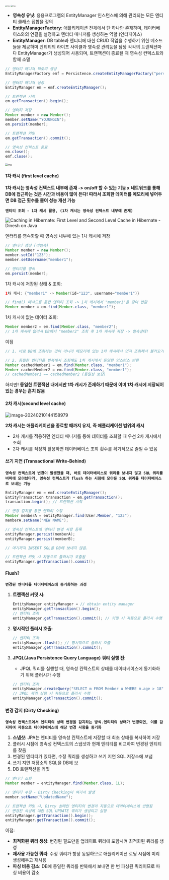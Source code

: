 <img src="https://blog.kakaocdn.net/dn/k3wGw/btrtHDP3QTo/CNX4jjI4MhmXpXSu0DzAI1/img.jpg" alt="img" style="zoom:33%;" />



<img src="https://static.packt-cdn.com/products/9781788391078/graphics/cdbb56bb-b04a-4bab-92b9-940af37a1cbb.png" alt="img" style="zoom:37%;" />

- **영속성 유닛**: 응용프로그램의 EntityManager 인스턴스에 의해 관리되는 모든 엔티티 클래스 집합을 정의
- **EntityManagerFactory**:  애플리케이션 전체에서 단 하나만 존재하며, 데이터베이스와의 연결을 설정하고 엔터티 매니저를 생성하는 역할 (인터페이스)
- **EntityManager**: DB table과  엔티티에 대한 CRUD 작업을 수행하기 위한 메소드들을 제공하며 엔티티의 라이프 사이클과 영속성 관리등을 담당
  각각의 트랜잭션마다 EntityManager가 생성되어 사용되며, 트랜잭션이 종료될 때 영속성 컨텍스트와 함께 소멸

```java
// 엔터티 매니저 팩토리 생성
EntityManagerFactory emf = Persistence.createEntityManagerFactory("persistenceUnitName");

// 엔터티 매니저 생성
EntityManager em = emf.createEntityManager();

// 트랜잭션 시작
em.getTransaction().begin();

// 엔터티 저장
Member member = new Member();
member.setName("YOJUNGIN");
em.persist(member);

// 트랜잭션 커밋
em.getTransaction().commit();

// 영속성 컨텍스트 종료
em.close();
emf.close();
```





<img src="https://blog.kakaocdn.net/dn/bwRL4O/btrqmNpnUVQ/meiNc9W0EZzjhAMKNAK8g0/img.png" alt="img" style="zoom:50%;" />

#### 1차 캐시 (first level cache)

**1차 캐시는 영속성 컨텍스트 내부에 존재 -> on/off 할 수 있는 기능 x**
**네트워크를 통해 DB에 접근하는 것은 시간과 비용이 많이 든다! 따라서 조회한 데이터를 메모리에 넣어두면 DB 접근 횟수를 줄여 성능 개선 가능** 

**```엔티티 조회 - 1차 캐시 활용, (1차 캐시는 영속성 컨텍스트 내부에 존재) ```**

![Caching in Hibernate: First Level and Second Level Cache in Hibernate -  Dinesh on Java](https://i0.wp.com/www.dineshonjava.com/wp-content/uploads/2017/04/hibernate_cache.jpg?w=728&ssl=1)

엔터티를 영속화할 때 영속성 내부에 있는 1차 캐시에 저장

```java
// 엔티티 생성 (비영속)
Member member = new Member();
member.setId("123");
member.setUsername("member1");

// 엔티티를 영속
em.persist(member);
```

1차 캐시에 저장된 상태 & 조회:

```java
1차 캐시: {"member1" -> Member(id="123", username="member1")}

// find() 메서드를 통한 엔티티 조회 -> 1차 캐시에서 "member1"을 찾아 반환
Member member = em.find(Member.class, "member1"); 
```

1차 캐시에 없는 데이터 조회:

```java
Member member2 = em.find(Member.class, "member2");
// 1차 캐시에 없어서 DB에서 "member2" 조회 후 1차 캐시에 저장 -> 영속상태!
```



이점

```java
// 1. 바로 DB에 조회하는 것이 아니라 메모리에 있는 1차 캐시에서 먼저 조회해서 불러오기 때문에 성능상 이점

// 2. 동일한 엔터티를 반복해서 조회해도 1차 캐시에서 동일한 인스턴스 반환
Member cachedMember1 = em.find(Member.class, "member1");
Member cachedMember2 = em.find(Member.class, "member1");
// cachedMember1 == cachedMember2 (동일성 보장)
```



하지만!
**동일한 트랜잭션 내에서만 1차 캐시가 존재하기 때문에 이미 1차 캐시에 저장되어 있는 경우는 흔치 않음**





#### 2차 캐시(second level cache)

![image-20240210144158979](https://raw.githubusercontent.com/silverpoodle/TIL/main/images/image-20240210144158979.png)



**2차 캐시는 애플리케이션을 종료할 때까지 유지, 즉 애플리케이션 범위의 캐시**

- 2차 캐시를 적용하면 엔티티 매니저를 통해 데이터를 조회할 때 우선 2차 캐시에서 조회
- 2차 캐시를 적정히 활용하면 데이터베이스 조회 횟수를 획기적으로 줄일 수 있음



#### 쓰기 지연 (Transactional Write-Behind)

**```영속성 컨텍스트에 변경이 발생했을 때, 바로 데이터베이스로 쿼리를 보내지 않고 SQL 쿼리를 버퍼에 모아놨다가, 영속성 컨텍스트가 flush 하는 시점에 모아둔 SQL 쿼리를 데이터베이스로 보내는 기능```** 

```java
EntityManager em = emf.createEntityManager();
EntityTransaction transaction = em.getTransaction();
transaction.begin(); // 트랜잭션 시작

// 변경 감지를 통한 엔티티 수정
Member memberA = entityManager.find(User.Member, "123");
memberA.setName("NEW NAME");

// 영속성 컨텍스트에 엔티티 변경 사항 등록
entityManager.persist(memberA);
entityManager.persist(memberB);

// 여기까지 INSERT SQL을 DB에 보내지 않음.

// 트랜잭션 커밋 시 자동으로 플러시가 호출됨
entityManager.getTransaction().commit();
```



#### Flush?

**```변경된 엔티티를 데이터베이스에 동기화하는 과정```**

1. **트랜잭션 커밋 시:**

   ```java
   EntityManager entityManager = // obtain entity manager
   entityManager.getTransaction().begin();
   // 엔티티 조작
   entityManager.getTransaction().commit(); // 커밋 시 자동으로 플러시 수행
   ```

2. **명시적인 플러시 호출:**

   ```java
   // 엔티티 조작
   entityManager.flush(); // 명시적으로 플러시 호출
   entityManager.getTransaction().commit();
   ```

3. **JPQL(Java Persistence Query Language) 쿼리 실행 전:**

   - JPQL 쿼리를 실행할 때, 영속성 컨텍스트의 상태를 데이터베이스에 동기화하기 위해 플러시가 수행

   ```java
   // 엔티티 조작
   entityManager.createQuery("SELECT m FROM Member u WHERE m.age > 18").getResultList();
   // JPQL 쿼리 실행 시 자동으로 플러시 수행
   entityManager.getTransaction().commit();
   ```





#### 변경 감지 (Dirty Checking)

**```영속성 컨텍스트에서 엔티티의 상태 변경을 감지하는 방식.엔티티의 상태가 변경되면, 이를 감지하여 자동으로 데이터베이스에 해당 변경 사항을 동기화```**

1. **스냅샷**: JPA는 엔티티를 영속성 컨텍스트에 저장할 때 최초 상태를 복사하여 저장
2. 플러시 시점에 영속성 컨텍스트의 스냅샷과 현재 엔티티를 비교하여 변경된 엔티티를 찾음
3. 변경된 엔티티가 있다면, 수정 쿼리를 생성하고 쓰기 지연 SQL 저장소에 보냄
4. 쓰기 지연 저장소의 SQL을 DB에 보
5. DB 트랜잭션을 커밋

```java
// 엔티티 조회
Member member = entityManager.find(Member.class, 1L);

// 엔티티 수정 - Dirty Checking이 여기서 발생
member.setName("UpdatedName");

// 트랜잭션 커밋 시, Dirty 상태인 엔티티의 변경이 자동으로 데이터베이스에 반영됨
// 변경된 속성에 대한 SQL UPDATE 쿼리가 생성되고 실행
entityManager.getTransaction().begin();
entityManager.getTransaction().commit();
```

이점:

- **최적화된 쿼리 생성**: 변경된 필드만을 업데이트 쿼리에 포함시켜 최적화된 쿼리를 생성
- **재사용 가능한 쿼리**: 수정 쿼리가 항상 동일하므로 애플리케이션 로딩 시점에 미리 생성해두고 재사용
- **파싱 비용 감소**: DB에 동일한 쿼리를 반복해서 보내면 한 번 파싱된 쿼리이므로 파싱 비용이 감소
